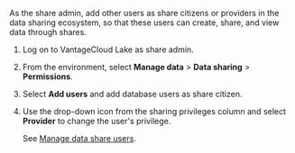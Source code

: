 As the share admin, add other users as share citizens or providers in the data sharing ecosystem, so that these users can create, share, and view data through shares.

1.  Log on to VantageCloud Lake as share admin.


1.  From the environment, select **Manage data** > **Data sharing** > **Permissions**.


1.  Select **Add users** and add database users as share citizen.


1.  Use the drop-down icon from the sharing privileges column and select **Provider** to change the user's privilege.

    See [Manage data share users](hdx1681040827922.md).


